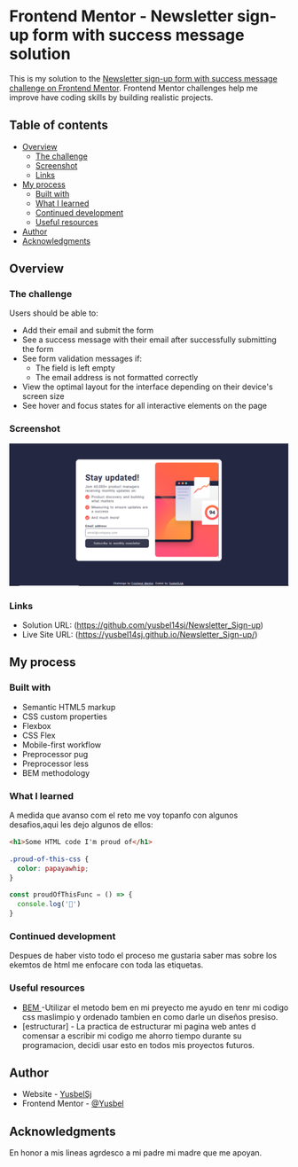 # Frontend Mentor - Newsletter sign-up form with success message solution

This is my solution to the [Newsletter sign-up form with success message challenge on Frontend Mentor](https://www.frontendmentor.io/challenges/newsletter-signup-form-with-success-message-3FC1AZbNrv). Frontend Mentor challenges help me improve have coding skills by building realistic projects. 

## Table of contents

- [Overview](#overview)
  - [The challenge](#the-challenge)
  - [Screenshot](#screenshot)
  - [Links](#links)
- [My process](#my-process)
  - [Built with](#built-with)
  - [What I learned](#what-i-learned)
  - [Continued development](#continued-development)
  - [Useful resources](#useful-resources)
- [Author](#author)
- [Acknowledgments](#acknowledgments)

## Overview

### The challenge

Users should be able to:

- Add their email and submit the form
- See a success message with their email after successfully submitting the form
- See form validation messages if:
  - The field is left empty
  - The email address is not formatted correctly
- View the optimal layout for the interface depending on their device's screen size
- See hover and focus states for all interactive elements on the page

### Screenshot

![imagen web](/design/Captura%20de%20pantalla%202023-12-08%20203117.png)

### Links

- Solution URL: (https://github.com/yusbel14sj/Newsletter_Sign-up)
- Live Site URL: (https://yusbel14sj.github.io/Newsletter_Sign-up/)

## My process

### Built with

- Semantic HTML5 markup
- CSS custom properties
- Flexbox
- CSS Flex
- Mobile-first workflow
- Preprocessor pug
- Preprocessor less
- BEM methodology

### What I learned
A medida que avanso com el reto me voy topanfo con algunos desafios,aqui les dejo algunos de ellos:
```html
<h1>Some HTML code I'm proud of</h1>
```
```css
.proud-of-this-css {
  color: papayawhip;
}
```
```js
const proudOfThisFunc = () => {
  console.log('🎉')
}
```

### Continued development
Despues de haber visto todo el proceso me gustaria saber mas sobre los ekemtos de html me enfocare con toda las etiquetas.


### Useful resources

- [BEM ](https://getbem.com/) -Utilizar el metodo bem en mi preyecto me ayudo en tenr mi codigo css maslimpio y ordenado tambien en como darle un diseños presiso.
- [estructurar] - La practica de estructurar mi pagina web antes d comensar a escribir mi codigo me ahorro tiempo durante su programacion, decidi usar esto en todos mis proyectos futuros.

## Author

- Website - [YusbelSj](https://www.your-site.com)
- Frontend Mentor - [@Yusbel](https://www.frontendmentor.io/profile/yourusername)

## Acknowledgments

En honor a mis lineas agrdesco a mi padre mi madre que me apoyan.
